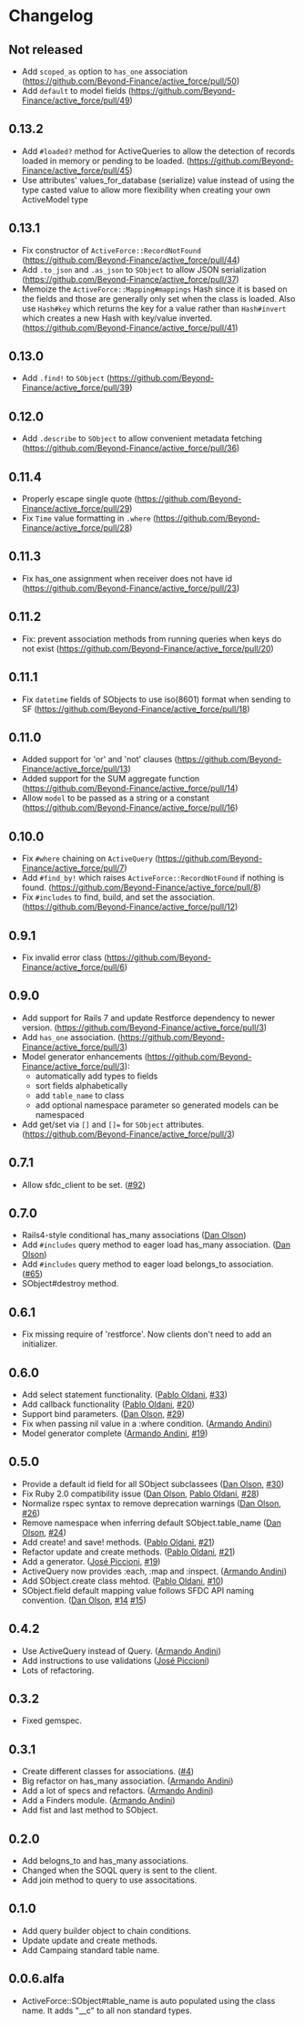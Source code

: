 # Changelog

## Not released

- Add `scoped_as` option to `has_one` association (https://github.com/Beyond-Finance/active_force/pull/50)
- Add `default` to model fields (https://github.com/Beyond-Finance/active_force/pull/49)

## 0.13.2
- Add `#loaded?` method for ActiveQueries to allow the detection of records loaded in memory or pending to be loaded. (https://github.com/Beyond-Finance/active_force/pull/45)
- Use attributes' values_for_database (serialize) value instead of using the type casted value to allow more flexibility when creating your own ActiveModel type

## 0.13.1

- Fix constructor of `ActiveForce::RecordNotFound` (https://github.com/Beyond-Finance/active_force/pull/44)
- Add `.to_json` and `.as_json` to `SObject` to allow JSON serialization (https://github.com/Beyond-Finance/active_force/pull/37)
- Memoize the `ActiveForce::Mapping#mappings` Hash since it is based on the fields and those are generally only set when the class is loaded. Also use `Hash#key` which returns the key for a value rather than `Hash#invert` which creates a new Hash with key/value inverted. (https://github.com/Beyond-Finance/active_force/pull/41)

## 0.13.0

- Add `.find!` to `SObject` (https://github.com/Beyond-Finance/active_force/pull/39)

## 0.12.0

- Add `.describe` to `SObject` to allow convenient metadata fetching (https://github.com/Beyond-Finance/active_force/pull/36)

## 0.11.4

- Properly escape single quote (https://github.com/Beyond-Finance/active_force/pull/29)
- Fix `Time` value formatting in `.where` (https://github.com/Beyond-Finance/active_force/pull/28)

## 0.11.3

- Fix has_one assignment when receiver does not have id (https://github.com/Beyond-Finance/active_force/pull/23)

## 0.11.2

- Fix: prevent association methods from running queries when keys do not exist (https://github.com/Beyond-Finance/active_force/pull/20)

## 0.11.1

- Fix `datetime` fields of SObjects to use iso(8601) format when sending to SF (https://github.com/Beyond-Finance/active_force/pull/18)

## 0.11.0

- Added support for 'or' and 'not' clauses (https://github.com/Beyond-Finance/active_force/pull/13)
- Added support for the SUM aggregate function (https://github.com/Beyond-Finance/active_force/pull/14)
- Allow `model` to be passed as a string or a constant (https://github.com/Beyond-Finance/active_force/pull/16)

## 0.10.0

- Fix `#where` chaining on `ActiveQuery` (https://github.com/Beyond-Finance/active_force/pull/7)
- Add `#find_by!` which raises `ActiveForce::RecordNotFound` if nothing is found. (https://github.com/Beyond-Finance/active_force/pull/8)
- Fix `#includes` to find, build, and set the association. (https://github.com/Beyond-Finance/active_force/pull/12)

## 0.9.1

- Fix invalid error class (https://github.com/Beyond-Finance/active_force/pull/6)

## 0.9.0

- Add support for Rails 7 and update Restforce dependency to newer version. (https://github.com/Beyond-Finance/active_force/pull/3)
- Add `has_one` association. (https://github.com/Beyond-Finance/active_force/pull/3)
- Model generator enhancements (https://github.com/Beyond-Finance/active_force/pull/3):
  - automatically add types to fields
  - sort fields alphabetically
  - add `table_name` to class
  - add optional namespace parameter so generated models can be namespaced
- Add get/set via `[]` and `[]=` for `SObject` attributes. (https://github.com/Beyond-Finance/active_force/pull/3)

## 0.7.1

- Allow sfdc_client to be set. ([#92][])

## 0.7.0

- Rails4-style conditional has_many associations ([Dan Olson][])
- Add `#includes` query method to eager load has_many association. ([Dan Olson][])
- Add `#includes` query method to eager load belongs_to association. ([#65][])
- SObject#destroy method.

## 0.6.1

- Fix missing require of 'restforce'. Now clients don't need to add an initializer.

## 0.6.0

- Add select statement functionality. ([Pablo Oldani][], [#33][])
- Add callback functionality ([Pablo Oldani][], [#20][])
- Support bind parameters. ([Dan Olson][], [#29][])
- Fix when passing nil value in a :where condition. ([Armando Andini][])
- Model generator complete ([Armando Andini][], [#19][])

## 0.5.0

- Provide a default id field for all SObject subclassees ([Dan Olson][], [#30][])
- Fix Ruby 2.0 compatibility issue ([Dan Olson][], [Pablo Oldani][], [#28][])
- Normalize rspec syntax to remove deprecation warnings ([Dan Olson][], [#26][])
- Remove namespace when inferring default SObject.table_name ([Dan Olson][], [#24][])
- Add create! and save! methods. ([Pablo Oldani][], [#21][])
- Refactor update and create methods. ([Pablo Oldani][], [#21][])
- Add a generator. ([José Piccioni][], [#19][])
- ActiveQuery now provides :each, :map and :inspect. ([Armando Andini][])
- Add SObject.create class mehtod. ([Pablo Oldani][], [#10][])
- SObject.field default mapping value follows SFDC API naming convention.
  ([Dan Olson][], [#14][] [#15][])

## 0.4.2

- Use ActiveQuery instead of Query. ([Armando Andini][])
- Add instructions to use validations ([José Piccioni][])
- Lots of refactoring.

## 0.3.2

- Fixed gemspec.

## 0.3.1

- Create different classes for associations. ([#4][])
- Big refactor on has_many association. ([Armando Andini][])
- Add a lot of specs and refactors. ([Armando Andini][])
- Add a Finders module. ([Armando Andini][])
- Add fist and last method to SObject.

## 0.2.0

- Add belogns_to and has_many associations.
- Changed when the SOQL query is sent to the client.
- Add join method to query to use associtations.

## 0.1.0

- Add query builder object to chain conditions.
- Update update and create methods.
- Add Campaing standard table name.

## 0.0.6.alfa

- ActiveForce::SObject#table_name is auto populated using the class
  name. It adds "\_\_c" to all non standard types.

<!--- The following link definition list is generated by PimpMyChangelog --->

[#4]: https://github.com/ionia-corporation/active_force/issues/4
[#9]: https://github.com/ionia-corporation/active_force/issues/9
[#10]: https://github.com/ionia-corporation/active_force/issues/10
[#14]: https://github.com/ionia-corporation/active_force/issues/14
[#15]: https://github.com/ionia-corporation/active_force/issues/15
[#19]: https://github.com/ionia-corporation/active_force/issues/19
[#20]: https://github.com/ionia-corporation/active_force/issues/20
[#21]: https://github.com/ionia-corporation/active_force/issues/21
[#24]: https://github.com/ionia-corporation/active_force/issues/24
[#26]: https://github.com/ionia-corporation/active_force/issues/26
[#28]: https://github.com/ionia-corporation/active_force/issues/28
[#29]: https://github.com/ionia-corporation/active_force/issues/29
[#30]: https://github.com/ionia-corporation/active_force/issues/30
[#33]: https://github.com/ionia-corporation/active_force/issues/33
[#65]: https://github.com/ionia-corporation/active_force/issues/65
[#92]: https://github.com/ionia-corporation/active_force/issues/92
[pablo oldani]: https://github.com/olvap
[armando andini]: https://github.com/antico5
[josé piccioni]: https://github.com/lmhsjackson
[dan olson]: https://github.com/DanOlson
